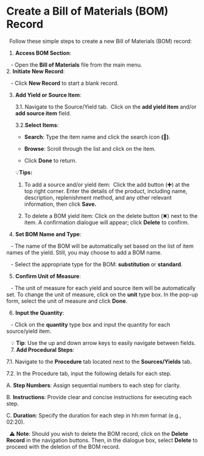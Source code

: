 # Create a Bill of Materials (BOM) Record

  Follow these simple steps to create a new Bill of Materials (BOM) record:

1. **Access BOM Section**:

   - Open the **Bill of Materials** file from the main menu. <br>
2. **Initiate New Record**:

   - Click **New Record** to start a blank record.

3. **Add Yield or Source Item**:

	3.1. Navigate to the Source/Yield tab.  Click on the **add yield item** and/or **add source item** field.

	3.2.**Select Items**:

	- **Search**: Type the item name and click the search icon **(**🔎**)**.

	- **Browse**: Scroll through the list and click on the item.

	- Click **Done** to return.

	💡**Tips:** 

	1. To add a source and/or yield item:  Click the add button (✚) at the top right corner. Enter the details of the product, including name, description, replenishment method, and any other relevant information, then click **Save.** 

	2. To delete a BOM yield item: Click on the delete button (✖︎) next to the item. A confirmation dialogue will appear; click **Delete** to confirm.

4. **Set BOM Name and Type**:

   - The name of the BOM will be automatically set based on the list of item names of the yield. Still, you may choose to add a BOM name.

   - Select the appropriate type for the BOM: **substitution** or **standard**.

5. **Confirm Unit of Measure**:

   - The unit of measure for each yield and source item will be automatically set. To change the unit of measure, click on the **unit** type box. In the pop-up form, select the unit of measure and click **Done**.

6. **Input the Quantity**:

   - Click on the **quantity** type box and input the quantity for each source/yield item.

   💡 **Tip**: Use the up and down arrow keys to easily navigate between fields. <br>
  
7. **Add Procedural Steps**: 

7.1. Navigate to the **Procedure** tab located next to the **Sources/Yields** tab.

7.2. In the Procedure tab, input the following details for each step. 

A. **Step Numbers**: Assign sequential numbers to each step for clarity.    

B. **Instructions**: Provide clear and concise instructions for executing each step.

C. **Duration**: Specify the duration for each step in hh:mm format (e.g., 02:20).

  ⚠️ **Note**: Should you wish to delete the BOM record, click on the **Delete Record** in the navigation buttons. Then, in the dialogue box, select **Delete** to proceed with the deletion of the BOM record.